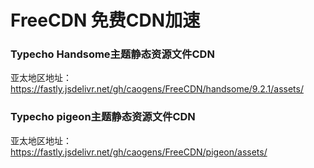 # FreeCDN 免费CDN加速

### Typecho Handsome主题静态资源文件CDN
亚太地区地址：https://fastly.jsdelivr.net/gh/caogens/FreeCDN/handsome/9.2.1/assets/

### Typecho pigeon主题静态资源文件CDN
亚太地区地址：https://fastly.jsdelivr.net/gh/caogens/FreeCDN/pigeon/assets/